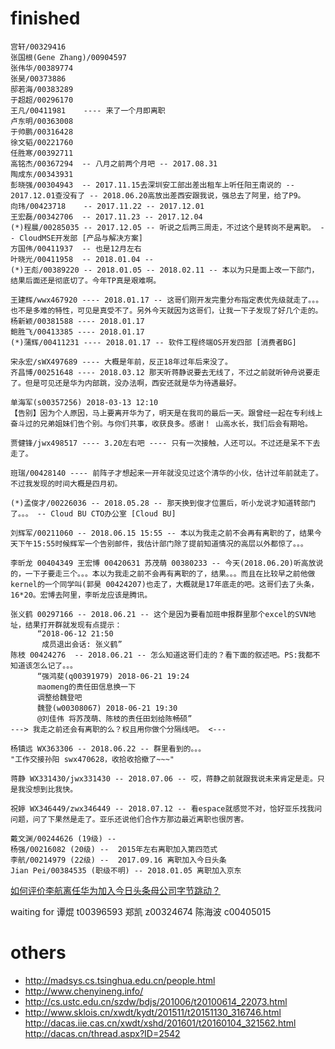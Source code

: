
# finished

```
宫轩/00329416
张国根(Gene Zhang)/00904597
张伟华/00389774
张昊/00373886
邸若海/00383289
于超超/00296170
王凡/00411981    ---- 来了一个月即离职
卢东明/00363008
于帅鹏/00316428
徐文韬/00221760
任胜寒/00392711
高铭杰/00367294  -- 八月之前两个月吧 -- 2017.08.31
陶成东/00343931 
彭晓强/00304943  -- 2017.11.15去深圳安工部出差出租车上听任阳王南说的 -- 2017.12.01查没有了 -- 2018.06.20高放出差西安跟我说，强总去了阿里，给了P9。
向玮/00423718    -- 2017.11.22 -- 2017.12.01
王宏磊/00342706  -- 2017.11.23 -- 2017.12.04
(*)程晨/00285035 -- 2017.12.05 -- 听说之后两三周走，不过这个是转岗不是离职。 -- CloudMSE开发部 [产品与解决方案]
方国伟/00411937  -- 也是12月左右
叶晓光/00411958  -- 2018.01.04 -- 
(*)王彪/00389220 -- 2018.01.05 -- 2018.02.11 -- 本以为只是面上改一下部门，结果后面还是彻底切了。今年TP真是艰难啊。

王建辉/wwx467920 ---- 2018.01.17 -- 这哥们刚开发完重分布指定表优先级就走了。。。也不是多难的特性，可见是真受不了。另外今天就因为这哥们，让我一下子发现了好几个走的。
杨新颖/00381588 ---- 2018.01.17 
鲍胜飞/00413385 ---- 2018.01.17
(*)蒲辉/00411231 ---- 2018.01.17 -- 软件工程终端OS开发四部 [消费者BG]

宋永宏/sWX497689 ---- 大概是年前，反正18年过年后来没了。
齐昌博/00251648 ---- 2018.03.12 那天听蒋静说要去无线了，不过之前就听钟舟说要走了。但是可见还是华为内部跳，没办法啊，西安还就是华为待遇最好。

单海军(s00357256) 2018-03-13 12:10
【告别】因为个人原因，马上要离开华为了，明天是在我司的最后一天。跟曾经一起在专利线上奋斗过的兄弟姐妹们告个别。与你们共事，收获良多。感谢！ 山高水长，我们后会有期哈。

贾健锋/jwx498517 ---- 3.20左右吧 ---- 只有一次接触，人还可以。不过还是呆不下去走了。

班瑞/00428140 ---- 前阵子才想起来一开年就没见过这个清华的小伙，估计过年前就走了。不过我发现的时间大概是四月初。

(*)孟俊才/00226036 -- 2018.05.28 -- 那天换到俊才位置后，听小龙说才知道转部门了。。。 -- Cloud BU CTO办公室 [Cloud BU]

刘辉军/00211060 -- 2018.06.15 15:55 -- 本以为我走之前不会再有离职的了，结果今天下午15:55时候辉军一个告别邮件，我估计部门除了提前知道情况的高层以外都惊了。。。

李昕龙 00404349 王宏博 00420631 苏茂萌 00380233 -- 今天(2018.06.20)听高放说的，一下子要走三个。。。本以为我走之前不会再有离职的了，结果。。。而且在比较早之前他做kernel的一个同学叫(郭昊 00424207)也走了，大概就是17年底走的吧。这哥们去了头条，16*20。宏博去阿里，李昕龙应该是腾讯。

张义鹤 00297166 -- 2018.06.21 -- 这个是因为要看加班申报群里那个excel的SVN地址，结果打开群就发现有点提示：
      “2018-06-12 21:50
       成员退出会话: 张义鹤”
陈枝 00424276  -- 2018.06.21 -- 怎么知道这哥们走的？看下面的叙述吧。PS:我都不知道该怎么记了。。。
      “强鸿斐(q00391979) 2018-06-21 19:24
      maomeng的责任田信息换一下
      调整给魏登吧
      魏登(w00308067) 2018-06-21 19:30
      @刘佳伟 将苏茂萌、陈枝的责任田划给陈畅硕”
---> 我走之前还会有离职的么？权且用你做个分隔线吧。 <---

杨镇远 WX363306 -- 2018.06.22 -- 群里看到的。。。
"工作交接孙阳 swx470628，收拾收拾撤了~~~"

蒋静 WX331430/jwx331430 -- 2018.07.06 -- 哎，蒋静之前就跟我说未来肯定是走。只是我没想到比我快。

祝婷 WX346449/zwx346449 -- 2018.07.12 -- 看espace就感觉不对，恰好亚乐找我问问题，问了下果然是走了。亚乐还说他们合作方那边最近离职也很厉害。

```


```
戴文渊/00244626 (19级) -- 
杨强/00216082 (20级) --  2015年左右离职加入第四范式
李航/00214979 (22级) --  2017.09.16 离职加入今日头条
Jian Pei/00384535 (职级不明) -- 2018.01.05 离职加入京东
```

[如何评价李航离任华为加入今日头条母公司字节跳动？](https://www.zhihu.com/question/65378106)

waiting for 谭焜 t00396593 郑凯 z00324674 陈海波 c00405015


# others

- http://madsys.cs.tsinghua.edu.cn/people.html
- http://www.chenyineng.info/
- http://cs.ustc.edu.cn/szdw/bdjs/201006/t20100614_22073.html
- http://www.sklois.cn/xwdt/kydt/201511/t20151130_316746.html http://dacas.iie.cas.cn/xwdt/xshd/201601/t20160104_321562.html http://dacas.cn/thread.aspx?ID=2542


